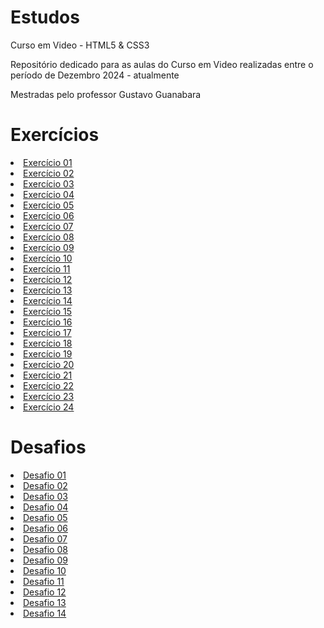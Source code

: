 # Estudos
 Curso em Video - HTML5 & CSS3

 Repositório dedicado para as aulas do Curso em Video realizadas entre o período de Dezembro 2024 - atualmente

 Mestradas pelo professor Gustavo Guanabara

<h1> Exercícios </h1>

<li><a href="https://blextter.github.io/Estudos/html-css/ex001/">Exercício 01</a></li>
<li><a href="https://blextter.github.io/Estudos/html-css/ex002/">Exercício 02</a></li>
<li><a href="https://blextter.github.io/Estudos/html-css/ex003/">Exercício 03</a></li>
<li><a href="https://blextter.github.io/Estudos/html-css/ex004/">Exercício 04</a></li>
<li><a href="https://blextter.github.io/Estudos/html-css/ex005/">Exercício 05</a></li>
<li><a href="https://blextter.github.io/Estudos/html-css/ex006/">Exercício 06</a></li>
<li><a href="https://blextter.github.io/Estudos/html-css/ex007/">Exercício 07</a></li>
<li><a href="https://blextter.github.io/Estudos/html-css/ex008/">Exercício 08</a></li>
<li><a href="https://blextter.github.io/Estudos/html-css/ex009/">Exercício 09</a></li>
<li><a href="https://blextter.github.io/Estudos/html-css/ex010/">Exercício 10</a></li>
<li><a href="https://blextter.github.io/Estudos/html-css/ex011/">Exercício 11</a></li>
<li><a href="https://blextter.github.io/Estudos/html-css/ex012/">Exercício 12</a></li>
<li><a href="https://blextter.github.io/Estudos/html-css/ex013/">Exercício 13</a></li>
<li><a href="https://blextter.github.io/Estudos/html-css/ex014/">Exercício 14</a></li>
<li><a href="https://blextter.github.io/Estudos/html-css/ex015/">Exercício 15</a></li>
<li><a href="https://blextter.github.io/Estudos/html-css/ex016/cor01.html">Exercício 16</a></li>
<li><a href="https://blextter.github.io/Estudos/html-css/ex017/fonte01.html">Exercício 17</a></li>
<li><a href="https://blextter.github.io/Estudos/html-css/ex018/fonte01.html">Exercício 18</a></li>
<li><a href="https://blextter.github.io/Estudos/html-css/ex019/seletor01.html">Exercício 19</a></li>
<li><a href="https://blextter.github.io/Estudos/html-css/ex020/hover.html">Exercício 20</a></li>
<li><a href="https://blextter.github.io/Estudos/html-css/ex021/caixa02.html">Exercício 21</a></li>
<li><a href="https://blextter.github.io/Estudos/html-css/ex022/fundo001.html">Exercício 22</a></li>
<li><a href="https://blextter.github.io/Estudos/html-css/ex023/tabela001.html">Exercício 23</a></li>
<li><a href="https://blextter.github.io/Estudos/html-css/ex024/iframe003.html">Exercício 24</a></li>

<h1> Desafios </h1>

<li><a href="https://blextter.github.io/Estudos/desafios/d001/">Desafio 01</a></li>
<li><a href="https://blextter.github.io/Estudos/desafios/d002/">Desafio 02</a></li>
<li><a href="https://blextter.github.io/Estudos/desafios/d003/">Desafio 03</a></li>
<li><a href="https://blextter.github.io/Estudos/desafios/d004/">Desafio 04</a></li>
<li><a href="https://blextter.github.io/Estudos/desafios/d005/">Desafio 05</a></li>
<li><a href="https://blextter.github.io/Estudos/desafios/d006/">Desafio 06</a></li>
<li><a href="https://blextter.github.io/Estudos/desafios/d007/">Desafio 07</a></li>
<li><a href="https://blextter.github.io/Estudos/desafios/d008/">Desafio 08</a></li>
<li><a href="https://blextter.github.io/Estudos/desafios/d009/">Desafio 09</a></li>
<li><a href="https://blextter.github.io/Estudos/desafios/d010/android.html">Desafio 10</a></li>
<li><a href="https://blextter.github.io/Estudos/desafios/d011/">Desafio 11</a></li>
<li><a href="https://blextter.github.io/Estudos/desafios/d012/">Desafio 12</a></li>
<li><a href="https://blextter.github.io/Estudos/desafios/d013/desafio-13-01.html">Desafio 13</a></li>
<li><a href="https://blextter.github.io/Estudos/desafios/d014/">Desafio 14</a></li>
